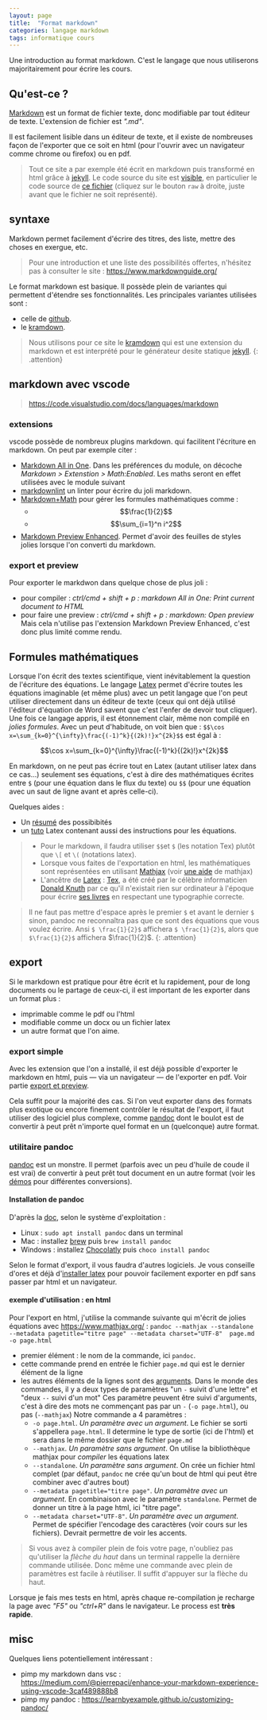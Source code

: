 ```yaml
---
layout: page
title:  "Format markdown"
categories: langage markdown
tags: informatique cours 
---
```


Une introduction au format markdown. C'est le langage que nous utiliserons majoritairement pour écrire les cours.

<!--more-->

## Qu'est-ce ?

[Markdown](https://fr.wikipedia.org/wiki/Markdown) est un format de fichier texte, donc modifiable par tout éditeur de texte. L'extension de fichier est *".md"*.

Il est facilement lisible dans un éditeur de texte, et il existe de nombreuses façon de l'exporter que ce soit en html (pour l'ouvrir avec un navigateur comme chrome ou firefox) ou en pdf.

> Tout ce site a par exemple été écrit en markdown puis transformé en html grâce à [jekyll](https://jekyllrb.com/). Le code source du site est [visible](https://github.com/FrancoisBrucker/cours_informatique), en particulier le code source de [ce fichier](https://github.com/FrancoisBrucker/cours_informatique/blob/master/docs/tutos/_posts/2021-08-30-format-markdown.md) (cliquez sur le bouton `raw` à droite, juste avant que le fichier ne soit représenté).

## syntaxe

Markdown permet facilement d'écrire des titres, des liste, mettre des choses en exergue, etc.

> Pour une introduction et une liste des possibilités offertes, n'hésitez pas à consulter le site : <https://www.markdownguide.org/>

Le format markdown est basique. Il possède plein de variantes qui permettent d'étendre ses fonctionnalités. Les principales variantes utilisées sont :

* celle de [github](https://guides.github.com/features/mastering-markdown/).
* le [kramdown](https://kramdown.gettalong.org/documentation.html).


> Nous utilisons pour ce site le [kramdown](https://kramdown.gettalong.org/documentation.html) qui est une extension du markdown et est interprété pour le générateur desite statique [jekyll](https://jekyllrb.com/).
{: .attention}


## markdown avec vscode

> <https://code.visualstudio.com/docs/languages/markdown>

### extensions

vscode possède de nombreux plugins markdown. qui facilitent l'écriture en markdown. On peut par exemple citer :

* [Markdown All in One](https://github.com/yzhang-gh/vscode-markdown). Dans les préférences du module, on décoche *Markdown > Extenstion > Math:Enabled*. Les maths seront en effet utilisées avec le module suivant
* [markdownlint](https://learnbyexample.github.io/customizing-pandoc/) un linter pour écrire du joli markdown.
* [Markdown+Math](https://github.com/goessner/mdmath) pour gérer les formules mathématiques comme :
  * $$\frac{1}{2}$$
  * $$\sum_{i=1}^n i^2$$
* [Markdown Preview Enhanced](https://shd101wyy.github.io/markdown-preview-enhanced/#/). Permet d'avoir des feuilles de styles jolies lorsque l'on converti du markdown.

### export et preview

Pour exporter le markdwon dans quelque chose de plus joli :

* pour compiler : *ctrl/cmd + shift + p : markdown All in One: Print current document to HTML*
* pour faire une preview : *ctrl/cmd + shift + p : markdown: Open preview* Mais cela n'utilise pas l'extension Markdown Preview Enhanced, c'est donc plus limité comme rendu.

## Formules mathématiques

Lorsque l'on écrit des textes scientifique, vient inévitablement la question de l'écriture des équations. Le langage [Latex](https://fr.wikipedia.org/wiki/LaTeX) permet d'écrire toutes les équations imaginable (et même plus) avec un petit langage que l'on peut utiliser directement dans un éditeur de texte (ceux qui ont déjà utilisé l'éditeur d'équation de Word savent que c'est l'enfer de devoir tout cliquer). Une fois ce langage appris, il est étonnement clair, même non compilé en *jolies formules*. Avec un peut d'habitude, on voit bien que : `$$\cos x=\sum_{k=0}^{\infty}\frac{(-1)^k}{(2k)!}x^{2k}$$` est égal à :

$$\cos x=\sum_{k=0}^{\infty}\frac{(-1)^k}{(2k)!}x^{2k}$$

En markdown, on ne peut pas écrire tout en Latex (autant utiliser latex dans ce cas...) seulement ses équations, c'est à dire des mathématiques écrites entre `$` (pour une équation dans le flux du texte) ou `$$` (pour une équation avec un saut de ligne avant et après celle-ci).

Quelques aides :

* Un [résumé](http://tug.ctan.org/info/undergradmath/undergradmath.pdf) des possibibités
* un [tuto](https://www.science-emergence.com/Articles/Formules-math%C3%A9matiques-sous-LaTeX/) Latex contenant aussi des instructions pour les équations.


>* Pour le markdown, il faudra  utiliser  `$$`et `$` (les notation Tex) plutôt que `\[` et  `\(` (notations latex).
>* Lorsque vous faites de l'exportation en html, les mathématiques sont représentées en utilisant [Mathjax](https://www.mathjax.org/) (voir [une aide](ttps://math.meta.stackexchange.com/questions/5020/mathjax-basic-tutorial-and-quick-reference) de mathjax)
>* L'ancêtre de [Latex](https://fr.wikipedia.org/wiki/LaTeX) : [Tex](https://fr.wikipedia.org/wiki/TeX), a été créé par le célèbre informaticien [Donald Knuth](https://fr.wikipedia.org/wiki/Donald_Knuth) par ce qu'il n'existait rien sur ordinateur à l'époque pour écrire [ses livres](https://fr.wikipedia.org/wiki/The_Art_of_Computer_Programming) en respectant une typographie correcte.


>Il ne faut pas mettre d'espace après le premier `$` et avant le dernier `$` sinon, pandoc ne reconnaîtra pas que ce sont des équations que vous voulez écrire. Ansi `$ \frac{1}{2}$` affichera `$ \frac{1}{2}$`, alors que `$\frac{1}{2}$` affichera $\frac{1}{2}$.
{: .attention}

## export

Si le markdown est pratique pour être écrit et lu rapidement, pour de long documents ou le partage de ceux-ci, il est important de les exporter dans un format plus :

* imprimable comme le pdf ou l'html
* modifiable comme un docx ou un fichier latex
* un autre format que l'on aime.

### export simple

Avec les extension que l'on a installé, il est déjà possible d'exporter le markdown en html, puis — via un navigateur — de l'exporter en pdf. Voir partie [export et preview](#export-et-preview).

Cela suffit pour la majorité des cas. Si l'on veut exporter dans des formats plus exotique ou encore finement contrôler le résultat de l'export, il faut utiliser des logiciel plus complexe, comme [pandoc](https://pandoc.org/) dont le boulot est de convertir à peut prêt n'importe quel format en un (quelconque) autre  format.

### utilitaire pandoc

[pandoc](https://pandoc.org/) est un monstre. Il permet (parfois avec un peu d'huile de coude il est vrai) de convertir à peut prêt tout document en un autre format (voir les [démos](https://pandoc.org/demos.html) pour différentes conversions).

#### Installation de pandoc

D'après la [doc](https://pandoc.org/installing.html), selon le système d'exploitation :

* Linux : `sudo apt install pandoc` dans un terminal
* Mac : installez [brew](https://brew.sh/) puis `brew install pandoc`
* Windows : installez [Chocolatly](https://chocolatey.org/) puis `choco install pandoc`

Selon le format d'export, il vous faudra d'autres logiciels. Je vous conseille d'ores et déjà d'[installer latex](https://www.latex-project.org/get/) pour pouvoir facilement exporter en pdf sans passer par html et un navigateur.

#### exemple d'utilisation : en html

Pour l'export en html, j'utilise la commande suivante qui m'écrit de jolies équations avec <https://www.mathjax.org/> : `pandoc --mathjax --standalone --metadata pagetitle="titre page" --metadata charset="UTF-8"  page.md -o page.html`

* premier élément : le nom de la commande, ici `pandoc`.
* cette commande prend en entrée le fichier `page.md` qui est le dernier élément de la ligne
* les autres éléments de la lignes sont des [arguments](https://fr.wikipedia.org/wiki/Commandes_Unix#Le_passage_d'arguments_aux_commandes). Dans le monde des commandes, il y a deux types de paramètres "un `-` suivit d'une lettre" et "deux `--` suivi d'un mot" Ces paramètre peuvent être suivi d'arguments, c'est à dire des mots ne commençant pas par un `-` (`-o page.html`), ou pas (`--mathjax`) Notre commande a 4 paramètres :
  * `-o page.html`. *Un paramètre avec un argument*. Le fichier se sorti s'appellera `page.html`. Il determine le type de sortie (ici de l'html) et sera dans le même dossier que le fichier `page.md`
  * `--mathjax`. *Un paramètre sans argument*. On utilise la bibliothèque mathjax pour *compiler* les équations latex
  * `--standalone`. *Un paramètre sans argument*. On crée un fichier html complet (par défaut, `pandoc` ne crée qu'un bout de html qui peut être combiner avec d'autres bout)
  * `--metadata pagetitle="titre page"`. *Un paramètre avec un argument*. En combinaison avec le paramètre `standalone`. Permet de donner un titre à la page html, ici "titre page".
  * `--metadata charset="UTF-8"`. *Un paramètre avec un argument*. Permet de spécifier l'encodage des caractères (voir cours sur les fichiers). Devrait permettre de voir les accents.

>Si vous avez à compiler plein de fois votre page, n'oubliez pas qu'utiliser la *flèche du haut* dans un terminal rappelle la dernière commande utilisée. Donc même une commande avec plein de paramètres est facile à réutiliser. Il suffit d'appuyer sur la flèche du haut.

Lorsque je fais mes tests en html, après chaque re-compilation je recharge la page avec *"F5"* ou *"ctrl+R"* dans le navigateur. Le process est **très rapide**.

## misc

Quelques liens potentiellement intéressant :

* pimp my markdown dans vsc : <https://medium.com/@pierrepaci/enhance-your-markdown-experience-using-vscode-3caf489888b8>
* pimp my pandoc : <https://learnbyexample.github.io/customizing-pandoc/>
